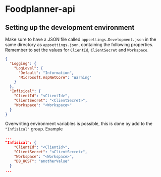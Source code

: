 # Foodplanner-api

## Setting up the development environment

Make sure to have a JSON file called `appsettings.Development.json` in the same directory as `appsettings.json`, containing the following properties. Remember to set the values for `ClientId`, `ClientSecret` and `Workspace`.
```json
{
  "Logging": {
    "LogLevel": {
      "Default": "Information",
      "Microsoft.AspNetCore": "Warning"
    }
  },
  "Infisical": {
    "ClientId": "<ClientId>",
    "ClientSecret": "<ClientSecret>",
    "Workspace": "<Workspace>"
  }
}
```

Overwriting environment variables is possible, this is done by add to the `"Infisical"` group.
Example
```json
...
"Infisical": {
    "ClientId": "<ClientId>",
    "ClientSecret": "<ClientSecret>",
    "Workspace": "<Workspace>",
    "DB_HOST": "anotherValue"
  }
...
```